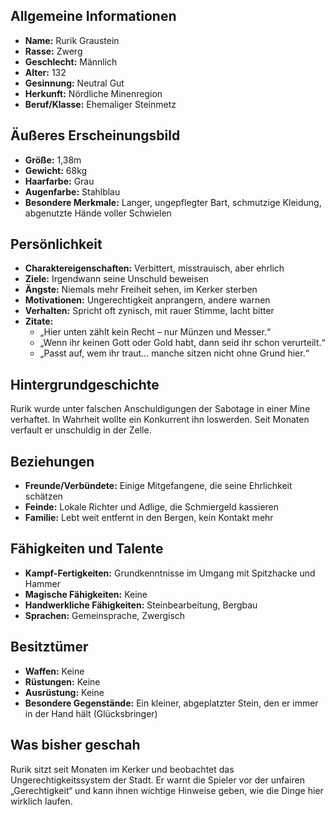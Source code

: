 ## Allgemeine Informationen
- **Name:** Rurik Graustein
- **Rasse:** Zwerg
- **Geschlecht:** Männlich
- **Alter:** 132
- **Gesinnung:** Neutral Gut
- **Herkunft:** Nördliche Minenregion
- **Beruf/Klasse:** Ehemaliger Steinmetz

## Äußeres Erscheinungsbild
- **Größe:** 1,38m
- **Gewicht:** 68kg
- **Haarfarbe:** Grau
- **Augenfarbe:** Stahlblau
- **Besondere Merkmale:** Langer, ungepflegter Bart, schmutzige Kleidung, abgenutzte Hände voller Schwielen

## Persönlichkeit
- **Charaktereigenschaften:** Verbittert, misstrauisch, aber ehrlich
- **Ziele:** Irgendwann seine Unschuld beweisen
- **Ängste:** Niemals mehr Freiheit sehen, im Kerker sterben
- **Motivationen:** Ungerechtigkeit anprangern, andere warnen
- **Verhalten:** Spricht oft zynisch, mit rauer Stimme, lacht bitter
- **Zitate:**  
  - „Hier unten zählt kein Recht – nur Münzen und Messer.“  
  - „Wenn ihr keinen Gott oder Gold habt, dann seid ihr schon verurteilt.“  
  - „Passt auf, wem ihr traut… manche sitzen nicht ohne Grund hier.“  

## Hintergrundgeschichte
Rurik wurde unter falschen Anschuldigungen der Sabotage in einer Mine verhaftet. In Wahrheit wollte ein Konkurrent ihn loswerden. Seit Monaten verfault er unschuldig in der Zelle.

## Beziehungen
- **Freunde/Verbündete:** Einige Mitgefangene, die seine Ehrlichkeit schätzen
- **Feinde:** Lokale Richter und Adlige, die Schmiergeld kassieren
- **Familie:** Lebt weit entfernt in den Bergen, kein Kontakt mehr

## Fähigkeiten und Talente
- **Kampf-Fertigkeiten:** Grundkenntnisse im Umgang mit Spitzhacke und Hammer
- **Magische Fähigkeiten:** Keine
- **Handwerkliche Fähigkeiten:** Steinbearbeitung, Bergbau
- **Sprachen:** Gemeinsprache, Zwergisch

## Besitztümer
- **Waffen:** Keine
- **Rüstungen:** Keine
- **Ausrüstung:** Keine
- **Besondere Gegenstände:** Ein kleiner, abgeplatzter Stein, den er immer in der Hand hält (Glücksbringer)

## Was bisher geschah
Rurik sitzt seit Monaten im Kerker und beobachtet das Ungerechtigkeitssystem der Stadt. Er warnt die Spieler vor der unfairen „Gerechtigkeit“ und kann ihnen wichtige Hinweise geben, wie die Dinge hier wirklich laufen.
